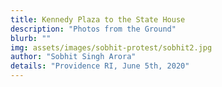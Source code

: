 ```yaml
---
title: Kennedy Plaza to the State House
description: "Photos from the Ground"
blurb: ""
img: assets/images/sobhit-protest/sobhit2.jpg
author: "Sobhit Singh Arora"
details: "Providence RI, June 5th, 2020"
---
```

